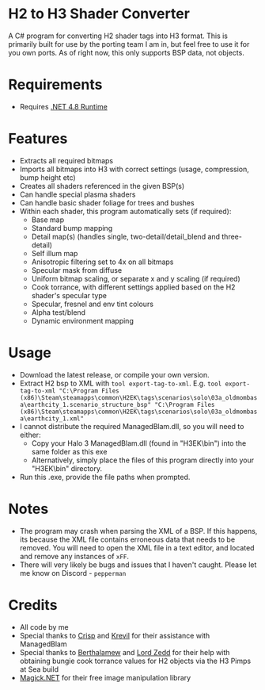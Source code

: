 # H2 to H3 Shader Converter
A C# program for converting H2 shader tags into H3 format. This is primarily built for use by the porting team I am in, but feel free to use it for you own ports. As of right now, this only supports BSP data, not objects.

# Requirements
* Requires [.NET 4.8 Runtime](https://dotnet.microsoft.com/en-us/download/dotnet-framework/net48)

# Features
* Extracts all required bitmaps
* Imports all bitmaps into H3 with correct settings (usage, compression, bump height etc)
* Creates all shaders referenced in the given BSP(s)
* Can handle special plasma shaders
* Can handle basic shader foliage for trees and bushes
* Within each shader, this program automatically sets (if required):
    * Base map
    * Standard bump mapping
    * Detail map(s) (handles single, two-detail/detail_blend and three-detail)
    * Self illum map
    * Anisotropic filtering set to 4x on all bitmaps
    * Specular mask from diffuse
    * Uniform bitmap scaling, or separate x and y scaling (if required)
    * Cook torrance, with different settings applied based on the H2 shader's specular type
    * Specular, fresnel and env tint colours
    * Alpha test/blend
    * Dynamic environment mapping

# Usage
* Download the latest release, or compile your own version.
* Extract H2 bsp to XML with `tool export-tag-to-xml`. E.g. `tool export-tag-to-xml "C:\Program Files (x86)\Steam\steamapps\common\H2EK\tags\scenarios\solo\03a_oldmombasa\earthcity_1.scenario_structure_bsp" "C:\Program Files (x86)\Steam\steamapps\common\H2EK\tags\scenarios\solo\03a_oldmombasa\earthcity_1.xml"`
* I cannot distribute the required ManagedBlam.dll, so you will need to either:
    * Copy your Halo 3 ManagedBlam.dll (found in "H3EK\bin") into the same folder as this exe
    * Alternatively, simply place the files of this program directly into your "H3EK\bin" directory.
* Run this .exe, provide the file paths when prompted.

# Notes
* The program may crash when parsing the XML of a BSP. If this happens, its because the XML file contains erroneous data that needs to be removed. You will need to open the XML file in a text editor, and located and remove any instances of `xFF`.
* There will very likely be bugs and issues that I haven't caught. Please let me know on Discord - `pepperman`

# Credits
* All code by me
* Special thanks to [Crisp](https://github.com/ILoveAGoodCrisp) and [Krevil](https://github.com/Krevil) for their assistance with ManagedBlam
* Special thanks to [Berthalamew](https://github.com/berthalamew) and [Lord Zedd](https://github.com/Lord-Zedd) for their help with obtaining bungie cook torrance values for H2 objects via the H3 Pimps at Sea build
* [Magick.NET](https://github.com/dlemstra/Magick.NET) for their free image manipulation library
